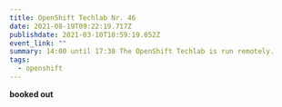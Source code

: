 ```yaml
---
title: OpenShift Techlab Nr. 46
date: 2021-08-19T09:22:19.717Z
publishdate: 2021-03-10T10:59:19.052Z
event_link: ""
summary: 14:00 until 17:30 The OpenShift Techlab is run remotely.
tags:
  - openshift
---
```

**booked out**